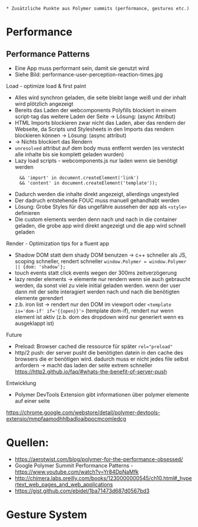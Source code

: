 
    * Zusätzliche Punkte aus Polymer summits (performance, gestures etc.)


# Performance

## Performance Patterns

- Eine App muss performant sein, damit sie genutzt wird
- Siehe Bild: performance-user-perception-reaction-times.jpg


Load - optimize load & first paint

- Alles wird synchron geladen, die seite bleibt lange weiß und der inhalt wird plötzlich angezeigt
- Bereits das Laden der webcomponents Polyfills blockiert in einem script-tag das weitere Laden der Seite -> Lösung: <script src="webcomponents.js" async></script> (async Attribut)
- HTML Imports blockieren zwar nicht das Laden, aber das rendern der Webseite, da Scripts und Stylesheets in den Imports das rendern blockieren können -> Lösung: <link rel="stylesheet" href="element.html" async> (async attribut)
- -> Nichts blockiert das Rendern
- `unresolved` attribut auf dem body muss entfernt werden (es versteckt alle inhalte bis sie komplett geladen wurden)
- Lazy load scripts - webcomponents.js nur laden wenn sie benötigt werden
```var webComponentsSupported = ('registerElement' in document
     && 'import' in document.createElement('link')
     && 'content' in document.createElement('template'));
```
- Dadurch werden die inhalte direkt angezeigt, allerdings ungestyled
- Der dadruch entstehende FOUC muss manuell gehandhabt werden
- Lösung: Grobe Styles für das ungefähre aussehen der app als `<style>` definieren
- Die custom elements werden denn nach und nach in die container geladen, die grobe app wird direkt angezeigt und die app wird schnell geladen


Render - Optimization tips for a fluent app

- Shadow DOM statt dem shady DOM benutzen -> c++ schneller als JS, scoping schneller, rendert schneller `window.Polymer = window.Polymer || {dom: 'shadow'};`
- touch events statt click events wegen der 300ms zeitverzögerung
- lazy render elements -> elemente nur rendern wenn sie auch gebraucht werden, da sonst viel zu viele initial geladen werden. wenn der user dann mit der seite interagiert werden nach und nach die benötigten elemente gerendert
- z.b. iron list -> rendert nur den DOM im viewport oder `<template is='dom-if' if='{{open}}'>` (template dom-if), rendert nur wenn element ist aktiv (z.b. dom des dropdown wird nur generiert wenn es ausgeklappt ist)


Future

- Preload: Browser cached die ressource für später `rel="preload"`
- http/2 push: der server pusht die benötigten datein in den cache des browsers die er benötigen wird. dadurch muss er nicht jedes file selbst anfordern -> macht das laden der seite extrem schneller
https://http2.github.io/faq/#whats-the-benefit-of-server-push


Entwicklung

- Polymer DevTools Extension gibt informationen über polymer elemente auf einer seite

https://chrome.google.com/webstore/detail/polymer-devtools-extensio/mmpfaamodhhlbadloaibpocmcomledcg


# Quellen:

- https://aerotwist.com/blog/polymer-for-the-performance-obsessed/
- Google Polymer Summit Performance Patterns - https://www.youtube.com/watch?v=Yr84DpNaMfk
- http://chimera.labs.oreilly.com/books/1230000000545/ch10.html#_hypertext_web_pages_and_web_applications
- https://gist.github.com/ebidel/1ba71473d687d0567bd3


# Gesture System
